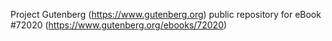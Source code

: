 Project Gutenberg (https://www.gutenberg.org) public repository
for eBook #72020 (https://www.gutenberg.org/ebooks/72020)
